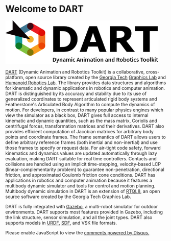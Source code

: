 # Welcome to DART

<img src="logo.png" width="480">

[DART](http://dartsim.github.io/) (Dynamic Animation and Robotics Toolkit) is a collaborative, cross-platform, open source library created by the [Georgia Tech](http://www.gatech.edu/) [Graphics Lab](http://www.cc.gatech.edu/~karenliu/Home.html) and [Humanoid Robotics Lab](http://www.golems.org/). The library provides data structures and algorithms for kinematic and dynamic applications in robotics and computer animation. DART is distinguished by its accuracy and stability due to its use of generalized coordinates to represent articulated rigid body systems and Featherstone's Articulated Body Algorithm to compute the dynamics of motion. For developers, in contrast to many popular physics engines which view the simulator as a black box, DART gives full access to internal kinematic and dynamic quantities, such as the mass matrix, Coriolis and centrifugal forces, transformation matrices and their derivatives. DART also provides efficient computation of Jacobian matrices for arbitrary body points and coordinate frames. The frame semantics of DART allows users to define arbitrary reference frames (both inertial and non-inertial) and use those frames to specify or request data. For air-tight code safety, forward kinematics and dynamics values are updated automatically through lazy evaluation, making DART suitable for real time controllers. Contacts and collisions are handled using an implicit time-stepping, velocity-based LCP (linear-complementarity problem) to guarantee non-penetration, directional friction, and approximated Coulomb friction cone conditions. DART has applications in robotics and computer animation because it features a multibody dynamic simulator and tools for control and motion planning. Multibody dynamic simulation in DART is an extension of [RTQL8](https://bitbucket.org/karenliu/rtql8), an open source software created by the Georgia Tech Graphics Lab.

DART is fully integrated with [Gazebo](http://gazebosim.org/), a multi-robot simulator for outdoor environments. DART supports most features provided in Gazebo, including the link structure, sensor simulation, and all the joint types. DART also supports models in [URDF](http://wiki.ros.org/urdf), [SDF](http://sdformat.org/), and VSK file formats.

<div id="fb-root"></div>
<script>(function(d, s, id) {
  var js, fjs = d.getElementsByTagName(s)[0];
  if (d.getElementById(id)) return;
  js = d.createElement(s); js.id = id;
  js.src = "//connect.facebook.net/en_US/sdk.js#xfbml=1&version=v2.4";
  fjs.parentNode.insertBefore(js, fjs);
}(document, 'script', 'facebook-jssdk'));</script>

<div class="fb-like" data-href="http://dart.readthedocs.org/en/release-5.1/" data-layout="button_count" data-action="like" data-show-faces="true" data-share="true"></div>

<div id="disqus_thread"></div>
<script type="text/javascript">
    /* * * CONFIGURATION VARIABLES * * */
    var disqus_shortname = 'dartsim';
    
    /* * * DON'T EDIT BELOW THIS LINE * * */
    (function() {
        var dsq = document.createElement('script'); dsq.type = 'text/javascript'; dsq.async = true;
        dsq.src = '//' + disqus_shortname + '.disqus.com/embed.js';
        (document.getElementsByTagName('head')[0] || document.getElementsByTagName('body')[0]).appendChild(dsq);
    })();
</script>
<noscript>Please enable JavaScript to view the <a href="https://disqus.com/?ref_noscript" rel="nofollow">comments powered by Disqus.</a></noscript>
